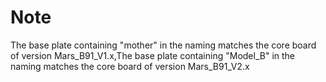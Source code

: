 # Note
The base plate containing "mother" in the naming matches the core board of version Mars_B91_V1.x,The base plate containing "Model_B" in the naming matches the core board of version Mars_B91_V2.x



